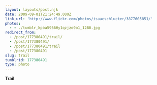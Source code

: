 ```yaml
---
layout: layouts/post.njk
date: 2009-09-01T21:24:49.000Z
link_url: 'http://www.flickr.com/photos/isaacschlueter/3877605851/'
photos:
  - - ./tumblr_kpba5956Hy1qzjzo9o1_1280.jpg
redirect_from:
  - /post/177380491/trail/
  - /post/177380491/
  - /post/177380491/trail
  - /post/177380491
slug: trail
tumblrid: 177380491
type: photo
---
```

<p><b>Trail</b></p>
